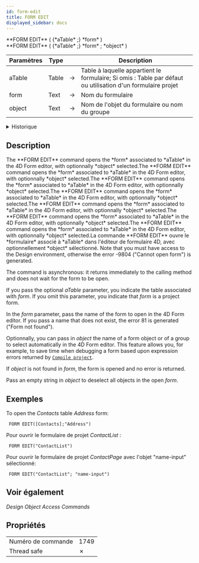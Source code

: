 ```yaml
---
id: form-edit
title: FORM EDIT
displayed_sidebar: docs
---
```


<!--REF #_command_.FORM EDIT.Syntax-->**FORM EDIT** ( {*aTable* ;} *form* )<br/>**FORM EDIT** ( {*aTable* ;} *form* ; *object* )<!-- END REF-->

<!--REF #_command_.FORM EDIT.Params-->

| Paramètres | Type  |                             | Description                                                                                                                 |
| ---------- | ----- | --------------------------- | --------------------------------------------------------------------------------------------------------------------------- |
| aTable     | Table | &#8594; | Table à laquelle appartient le formulaire; Si omis : Table par défaut ou utilisation d'un formulaire projet |
| form       | Text  | &#8594; | Nom du formulaire                                                                                                           |
| object     | Text  | &#8594; | Nom de l'objet du formulaire ou nom du groupe                                                                               |

<!-- END REF-->

<details><summary>Historique</summary>

| Release | Modifications                         |
| ------- | ------------------------------------- |
| 20 R8   | Prise en charge du paramètre *object* |

</details>

## Description

<!--REF #_command_.FORM EDIT.Summary-->The **FORM EDIT** command opens the *form* associated to *aTable* in the 4D Form editor, with optionnally *object* selected.<!-- END REF-->The **FORM EDIT** command opens the *form* associated to *aTable* in the 4D Form editor, with optionnally *object* selected.The **FORM EDIT** command opens the *form* associated to *aTable* in the 4D Form editor, with optionnally *object* selected.The **FORM EDIT** command opens the *form* associated to *aTable* in the 4D Form editor, with optionnally *object* selected.The **FORM EDIT** command opens the *form* associated to *aTable* in the 4D Form editor, with optionnally *object* selected.The **FORM EDIT** command opens the *form* associated to *aTable* in the 4D Form editor, with optionnally *object* selected.The **FORM EDIT** command opens the *form* associated to *aTable* in the 4D Form editor, with optionnally *object* selected.La commande **FORM EDIT** ouvre le *formulaire* associé à *aTable* dans l'éditeur de formulaire 4D, avec optionnellement *object* sélectionné. Note that you must have access to the Design environment, otherwise the error -9804 ("Cannot open form") is generated.

The command is asynchronous: it returns immediately to the calling method and does not wait for the form to be open.

If you pass the optional *aTable* parameter, you indicate the table associated with *form*. If you omit this parameter, you indicate that *form* is a project form.

In the *form* parameter, pass the name of the form to open in the 4D Form editor. If you pass a name that does not exist, the error 81 is generated ("Form not found").

Optionnally, you can pass in *object* the name of a form object or of a group to select automatically in the 4D Form editor. This feature allows you, for example, to save time when debugging a form based upon expression errors returned by [`Compile project`](compile-project.md).

If *object* is not found in *form*, the form is opened and no error is returned.

Pass an empty string in *object* to deselect all objects in the open *form*.

## Exemples

To open the *Contacts* table *Address* form:

```4d
 FORM EDIT([Contacts];"Address")
```

Pour ouvrir le formulaire de projet *ContactList* :

```4d
 FORM EDIT("ContactList")
```

Pour ouvrir le formulaire de projet *ContactPage* avec l'objet "name-input" sélectionné:

```4d
 FORM EDIT("ContactList"; "name-input")
```

## Voir également

*Design Object Access Commands*

## Propriétés

|                    |                             |
| ------------------ | --------------------------- |
| Numéro de commande | 1749                        |
| Thread safe        | &cross; |


